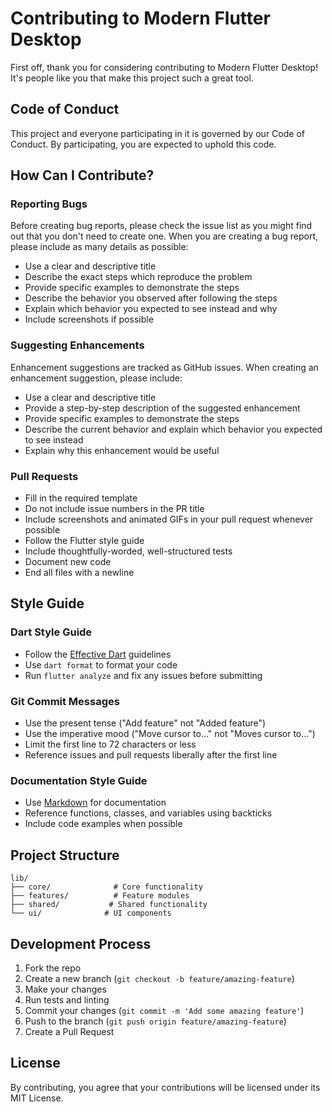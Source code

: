 # Contributing to Modern Flutter Desktop

First off, thank you for considering contributing to Modern Flutter Desktop! It's people like you that make this project such a great tool.

## Code of Conduct

This project and everyone participating in it is governed by our Code of Conduct. By participating, you are expected to uphold this code.

## How Can I Contribute?

### Reporting Bugs

Before creating bug reports, please check the issue list as you might find out that you don't need to create one. When you are creating a bug report, please include as many details as possible:

* Use a clear and descriptive title
* Describe the exact steps which reproduce the problem
* Provide specific examples to demonstrate the steps
* Describe the behavior you observed after following the steps
* Explain which behavior you expected to see instead and why
* Include screenshots if possible

### Suggesting Enhancements

Enhancement suggestions are tracked as GitHub issues. When creating an enhancement suggestion, please include:

* Use a clear and descriptive title
* Provide a step-by-step description of the suggested enhancement
* Provide specific examples to demonstrate the steps
* Describe the current behavior and explain which behavior you expected to see instead
* Explain why this enhancement would be useful

### Pull Requests

* Fill in the required template
* Do not include issue numbers in the PR title
* Include screenshots and animated GIFs in your pull request whenever possible
* Follow the Flutter style guide
* Include thoughtfully-worded, well-structured tests
* Document new code
* End all files with a newline

## Style Guide

### Dart Style Guide

* Follow the [Effective Dart](https://dart.dev/guides/language/effective-dart) guidelines
* Use `dart format` to format your code
* Run `flutter analyze` and fix any issues before submitting

### Git Commit Messages

* Use the present tense ("Add feature" not "Added feature")
* Use the imperative mood ("Move cursor to..." not "Moves cursor to...")
* Limit the first line to 72 characters or less
* Reference issues and pull requests liberally after the first line

### Documentation Style Guide

* Use [Markdown](https://daringfireball.net/projects/markdown/) for documentation
* Reference functions, classes, and variables using backticks
* Include code examples when possible

## Project Structure

```
lib/
├── core/              # Core functionality
├── features/          # Feature modules
├── shared/           # Shared functionality
└── ui/              # UI components
```

## Development Process

1. Fork the repo
2. Create a new branch (`git checkout -b feature/amazing-feature`)
3. Make your changes
4. Run tests and linting
5. Commit your changes (`git commit -m 'Add some amazing feature'`)
6. Push to the branch (`git push origin feature/amazing-feature`)
7. Create a Pull Request

## License

By contributing, you agree that your contributions will be licensed under its MIT License.